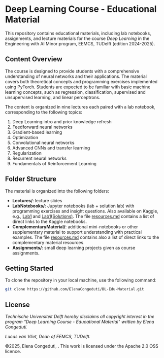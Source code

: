 # Deep Learning Course - Educational Material 

This repository contains educational materials, including lab notebooks, assignments, and lecture materials for the course *Deep Learning* in the Engineering with AI Minor program, EEMCS, TUDelft (edition 2024-2025).

## Content Overview
The course is designed to provide students with a comprehensive understanding of neural networks and their applications. The material covers both theoretical concepts and programming exercises implemented using PyTorch. Students are expected to be familiar with basic machine learning concepts, such as regression, classification, supervised and unsupervised learning, and linear perceptrons.

The content is organized in nine lectures each paired with a lab notebook, corresponding to the following topics:
1. Deep Learning intro and prior knowledge refresh 
2. Feedforward neural networks
3. Gradient-based learning
4. Optimization
5. Convolutional neural networks 
6. Advanced CNNs and transfer learning
7. Regularization
8. Recurrent neural networks
9. Fundamentals of Reinforcement Learning

## Folder Structure
The material is organized into the following folders:
- **Lectures/**: lecture slides
- **LabNotebooks/**: Jupyter notebooks (lab + solution lab) with programming exercises and insight questions. Also available on Kaggle, e.g., [Lab1](https://www.kaggle.com/code/econgeduti/lab-1) and [Lab1(Solutions)](https://www.kaggle.com/code/econgeduti/lab-1-solutions). The file [resources.md](/LabNotebooks/resources.md) contains a list of direct links to the Kaggle notebooks. 
- **ComplementaryMaterial/**: additional mini-notebooks or other supplementary material to support understanding with practical examples. The file [resources.md](/ComplementaryMaterial/resources.md) contains also a list of direct links to the complementary material resources.
- **Assignments/**: small deep learning projects given as course assignments.

## Getting Started
To clone the repository in your local machine, use the following command:
   ```bash
   git clone https://github.com/ElenaCongeduti/DL-Edu-Material.git
   ```

## License
*Technische Universiteit Delft hereby disclaims all copyright interest in the program "Deep Learning Course - Educational Material" written by Elena Congeduti.*

*Lucas van Vliet, Dean of EEMCS, TUDelft.*

©2025, Elena Congeduti, . This work is licensed under the Apache 2.0 OSS licence.

